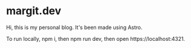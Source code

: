 # margit.dev

Hi, this is my personal blog. It's been made using Astro.

To run locally, npm i, then npm run dev, then open https://localhost:4321.
